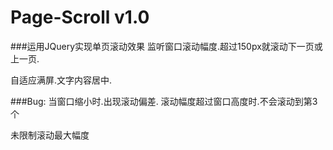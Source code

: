 # Page-Scroll v1.0
###运用JQuery实现单页滚动效果
监听窗口滚动幅度.超过150px就滚动下一页或上一页.
<section> 自适应满屏.文字内容居中.

###Bug:
当窗口缩小时.出现滚动偏差.
滚动幅度超过窗口高度时.不会滚动到第3个<section> 未限制滚动最大幅度
